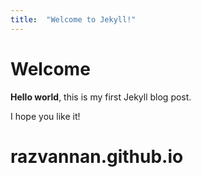 ```yaml
---
title:  "Welcome to Jekyll!"
---
```


# Welcome

**Hello world**, this is my first Jekyll blog post.

I hope you like it!


# razvannan.github.io
